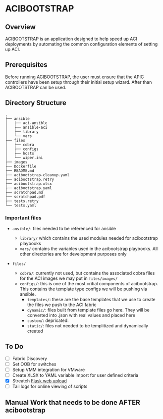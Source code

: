 # ACIBOOTSTRAP

## Overview
ACIBOOTSTRAP is an application designed to help speed up ACI deployments by automating the common configuration elements of setting up ACI.

## Prerequisites
Before running ACIBOOTSTRAP, the user must ensure that the APIC controllers have been setup through their initial setup wizard.  After than ACIBOOTSTRAP can be used.


## Directory Structure
```
.
├── ansible
│   ├── aci-ansible
│   ├── ansible-aci
│   ├── library
│   └── vars
├── files
│   ├── cobra
│   ├── configs
│   ├── hosts
│   └── wiper.ini
├── images
├── Dockerfile
├── README.md
├── acibootstrap-cleanup.yaml
├── acibootstrap.retry
├── acibootstrap.xlsx
├── acibootstrap.yaml
├── scratchpad.md
├── scratchpad.pdf
├── tests.retry
└── tests.yaml
```

### Important files
* ```ansible/```: files needed to be referenced for ansible
  * ```library/``` which contains the used modules needed for acibootstrap playbooks  
  * ```vars/``` contains the variables used in the acibootstrap playbooks.  All other directories are for development purposes only

* ```files/```
  * ```cobra/```: currently not used, but contains the associated cobra files for the ACI images we may put in ```files/images/```
  * ```configs/```: this is one of the most critial components of acibootstrap.  This contains the template type configs we will be pushing via ansible.
    * ```templates/```: these are the base templates that we use to create the files we push to the ACI fabric
    * ```dynamic/```: files built from template files go here.  They will be converted into .json with real values and placed here
    * ```custom/```: depricated.
    * ```static/```: files not needed to be templitized and dynamically created

## To Do
* [ ] Fabric Discovery
* [ ] Set OOB for switches
* [ ] Setup VMM integration for VMware
* [ ] Create XLSX to YAML variable import for user defined criteria
* [x] Streatch [Flask web upload](http://flask.pocoo.org/docs/0.12/patterns/fileuploads/)
* [ ] Tail logs for online viewing of scripts

## Manual Work that needs to be done AFTER acibootstrap
